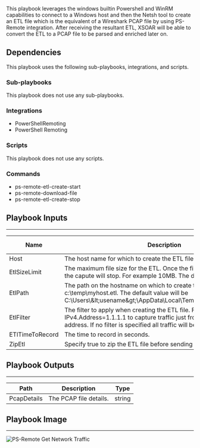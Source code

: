 This playbook leverages the windows builtin Powershell and WinRM capabilities to connect to a Windows host and then the Netsh tool to create an ETL file which is the equivalent of a Wireshark PCAP file by using PS-Remote integration. After receiving the resultant ETL,  XSOAR will be able to convert the ETL to a PCAP file to be parsed and enriched later on.

## Dependencies
This playbook uses the following sub-playbooks, integrations, and scripts.

### Sub-playbooks
This playbook does not use any sub-playbooks.

### Integrations
* PowerShellRemoting
* PowerShell Remoting

### Scripts
This playbook does not use any scripts.

### Commands
* ps-remote-etl-create-start
* ps-remote-download-file
* ps-remote-etl-create-stop

## Playbook Inputs
---

| **Name** | **Description** | **Default Value** | **Required** |
| --- | --- | --- | --- |
| Host | The host name for which to create the ETL file. For example testpc01 |  | Optional |
| EtlSizeLimit | The maximum file size for the ETL. Once the file has reached this size the capute will stop. For example 10MB. The default size is 10MB | 10 | Optional |
| EtlPath | The path on the hostname on which to create the ETL file. For example c:\\temp\\myhost.etl. The default value will be C:\\Users\\&amp;lt;usename&amp;gt;\\AppData\\Local\\Temp\\NetTraces\\NetTrace.etl |  | Optional |
| EtlFilter | The filter to apply when creating the ETL file. For example IPv4.Address=1.1.1.1 to capture traffic just from the 1.1.1.1 IP address. If no filter is specified all traffic will be recorded. |  | Optional |
| ETlTimeToRecord | The time to record in seconds. | 60 | Optional |
| ZipEtl | Specify true to zip the ETL file before sending it to XSOAR. | true | Optional |

## Playbook Outputs
---

| **Path** | **Description** | **Type** |
| --- | --- | --- |
| PcapDetails | The PCAP file details. | string |

## Playbook Image
---
![PS-Remote Get Network Traffic](https://raw.githubusercontent.com/demisto/content/0b9313b1f786faac00ad2d0e2fbb49e59a37d4b3/Packs/WindowsForensicsPack/doc_files/PS-Remote_Get_Network_Traffic.png)